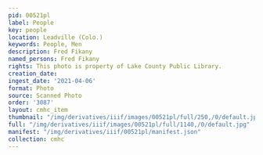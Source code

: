 ```yaml
---
pid: 00521pl
label: People
key: people
location: Leadville (Colo.)
keywords: People, Men
description: Fred Fikany
named_persons: Fred Fikany
rights: This photo is property of Lake County Public Library.
creation_date: 
ingest_date: '2021-04-06'
format: Photo
source: Scanned Photo
order: '3087'
layout: cmhc_item
thumbnail: "/img/derivatives/iiif/images/00521pl/full/250,/0/default.jpg"
full: "/img/derivatives/iiif/images/00521pl/full/1140,/0/default.jpg"
manifest: "/img/derivatives/iiif/00521pl/manifest.json"
collection: cmhc
---
```

